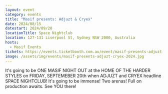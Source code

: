 ```yaml
---
layout: event
category: events
title: "Masif presents: Adjuzt & Cryex"
date: 2024/08/15
datestart: 2024/09/20
locationTitle: Space Nightclub
location: 127-131 Liverpool St, Sydney NSW 2000, Australia
hosts:
  - Masif Events
tickets: https://events.ticketbooth.com.au/event/masif-presents-adjuzt-cryex
image: /assets/img/events/masif-presents-adjuzt-cryex-2024.jpg
---
```


It's going to be ONE MASIF NIGHT OUT at the HOME OF THE HARDER STYLES on FRIDAY, SEPTEMEBER 20th when ADJUZT and CRYEX headline SPACE NIGHTCLUB! It's going to be immense! Two arenas! Full on production awaits. See YOU there!